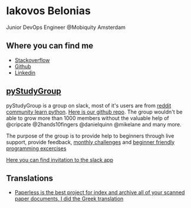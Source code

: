 # Iakovos Belonias

Junior DevOps Engineer @Mobiquity Amsterdam

## Where you can find me

* [Stackoverflow](https://stackoverflow.com/users/6046943/iakovos-belonias)
* [Github](https://www.github.com/Belonias)
* [Linkedin](https://www.linkedin.com/in/belonias)


## [pyStudyGroup](https://pystudygroup.com)

pyStudyGroup is a group on slack, most of it's users are from [reddit community learn python](https://reddit.com/r/learnpython). [Here is our github repo](https://github.com/py-study-group). The group wouldn't be able to grow more than 1000 members without the valuable help of @cripcate @2hands10fingers @danielquinn @mikelane and many more.

The purpose of the group is to provide help to beginners through live support, provide feedback, [monthly challenges](https://github.com/py-study-group/challenges) and [beginner friendly programming excercises](https://github.com/py-study-group/beginner-friendly-programming-exercises)

[Here you can find invitation to the slack app](https://pystudygroup.herokuapp.com/)

## Translations

* [Paperless is the best project for index and archive all of your scanned paper documents, I did the Greek translation](https://github.com/the-paperless-project/paperless/blob/master/README-el.md)
